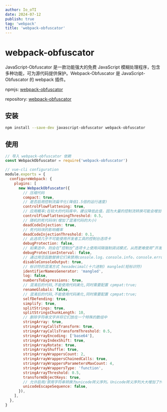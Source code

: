 ```yaml
---
author: Io_oTI
date: 2024-07-12
publish: true
tag: 'webpack'
title: 'webpack-obfuscator'
---
```


# webpack-obfuscator

JavaScript-Obfuscator 是一款功能强大的免费 JavaScript 模糊处理程序，包含多种功能，可为源代码提供保护。Webpack-Obfuscator 是 JavaScript-Obfuscator 的 webpack 插件。

npmjs: [webpack-obfuscator](https://www.npmjs.com/package/webpack-obfuscator)

repository: [webpack-obfuscator](https://github.com/javascript-obfuscator/webpack-obfuscator)

## 安装

```bash
npm install --save-dev javascript-obfuscator webpack-obfuscator
```

## 使用

```javascript
// 导入 webpack-obfuscator 依赖
const WebpackObfuscator = require('webpack-obfuscator')

// vue-cli configuration
module.exports = {
  configureWebpack: {
    plugins: [
      new WebpackObfuscator({
        // 压缩代码
        compact: true,
        // 是否启用控制流扁平化(降低1.5倍的运行速度)
        controlFlowFlattening: true,
        // 应用概率;在较大的代码库中，建议降低此值，因为大量的控制流转换可能会增加代码的大小并降低代码的速度。
        controlFlowFlatteningThreshold: 0.5,
        // 随机的死代码块(增加了混淆代码的大小)
        deadCodeInjection: true,
        // 死代码块的影响概率
        deadCodeInjectionThreshold: 0.1,
        // 此选项几乎不可能使用开发者工具的控制台选项卡
        debugProtection: false,
        // 如果选中，则会在“控制台”选项卡上使用间隔强制调试模式，从而更难使用“开发人员工具”的其他功能。
        debugProtectionInterval: false,
        // 通过用空函数替换它们来禁用console.log，console.info，console.error和console.warn。这使得调试器的使用更加困难。
        disableConsoleOutput: true,
        // 标识符的混淆方式 hexadecimal(十六进制) mangled(短标识符)
        identifierNamesGenerator: 'mangled',
        log: false,
        numbersToExpressions: true,
        // 混淆后的代码,不能使用代码美化,同时需要配置 cpmpat:true;
        renameGlobals: false,
        // 混淆后的代码,不能使用代码美化,同时需要配置 cpmpat:true;
        selfDefending: true,
        simplify: true,
        splitStrings: true,
        splitStringsChunkLength: 10,
        // 删除字符串文字并将它们放在一个特殊的数组中
        stringArray: true,
        stringArrayCallsTransform: true,
        stringArrayCallsTransformThreshold: 0.5,
        stringArrayEncoding: ['base64'],
        stringArrayIndexShift: true,
        stringArrayRotate: true,
        stringArrayShuffle: true,
        stringArrayWrappersCount: 2,
        stringArrayWrappersChainedCalls: true,
        stringArrayWrappersParametersMaxCount: 4,
        stringArrayWrappersType: 'function',
        stringArrayThreshold: 0.5,
        transformObjectKeys: true,
        // 允许启用/禁用字符串转换为unicode转义序列。Unicode转义序列大大增加了代码大小，并且可以轻松地将字符串恢复为原始视图。建议仅对小型源代码启用此选项。
        unicodeEscapeSequence: false,
      }),
    ],
  },
}
```

